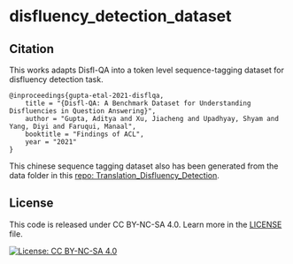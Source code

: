 # disfluency_detection_dataset



## Citation
This works adapts Disfl-QA into a token level sequence-tagging dataset for disfluency detection task. 

```
@inproceedings{gupta-etal-2021-disflqa,
    title = "{Disfl-QA: A Benchmark Dataset for Understanding Disfluencies in Question Answering}",
    author = "Gupta, Aditya and Xu, Jiacheng and Upadhyay, Shyam and Yang, Diyi and Faruqui, Manaal",
    booktitle = "Findings of ACL",
    year = "2021"
}
```
This chinese sequence tagging dataset also has been generated from  the data folder in this [repo: Translation_Disfluency_Detection](https://github.com/dqqcasia/Translation_Disfluency_Detection/tree/master/data/chinese_disfluency).


## License
This code is released under CC BY-NC-SA 4.0. Learn more in the [LICENSE](LICENSE.txt) file. 

[![License: CC BY-NC-SA 4.0](https://img.shields.io/badge/License-CC_BY--NC--SA_4.0-lightgrey.svg)](https://creativecommons.org/licenses/by-nc-sa/4.0/)